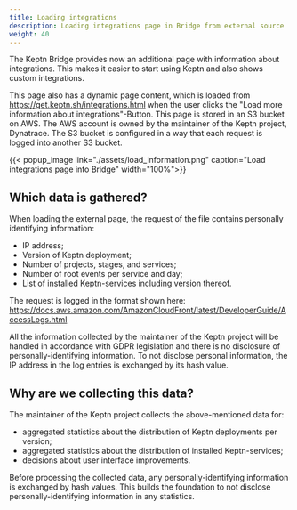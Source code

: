 ```yaml
---
title: Loading integrations
description: Loading integrations page in Bridge from external source
weight: 40
---
```


The Keptn Bridge provides now an additional page with information about integrations. This makes it easier to start using Keptn and also shows custom integrations.

This page also has a dynamic page content, which is loaded from <https://get.keptn.sh/integrations.html> when the user clicks the "Load more information about integrations"-Button. This page is stored in an S3 bucket on AWS. The AWS account is owned by the maintainer of the Keptn project, Dynatrace. The S3 bucket is configured in a way that each request is logged into another S3 bucket.

{{< popup_image
        link="./assets/load_information.png"
        caption="Load integrations page into Bridge"
        width="100%">}}

## Which data is gathered?

When loading the external page, the request of the file contains personally identifying information:

* IP address;
* Version of Keptn deployment;
* Number of projects, stages, and services;
* Number of root events per service and day;
* List of installed Keptn-services including version thereof.

The request is logged in the format shown here: <https://docs.aws.amazon.com/AmazonCloudFront/latest/DeveloperGuide/AccessLogs.html>

All the information collected by the maintainer of the Keptn project will be handled in accordance with GDPR legislation and there is no disclosure of personally-identifying information. To not disclose personal information, the IP address in the log entries is exchanged by its hash value.

## Why are we collecting this data?

The maintainer of the Keptn project collects the above-mentioned data for:

* aggregated statistics about the distribution of Keptn deployments per version;
* aggregated statistics about the distribution of installed Keptn-services;
* decisions about user interface improvements.

Before processing the collected data, any personally-identifying information is exchanged by hash values. This builds the foundation to not disclose personally-identifying information in any statistics.
